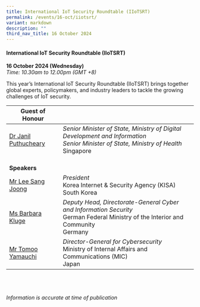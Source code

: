 ```yaml
---
title: International IoT Security Roundtable (IIoTSRT)
permalink: /events/16-oct/iiotsrt/
variant: markdown
description: ""
third_nav_title: 16 October 2024
---
```

#### **International IoT Security Roundtable (IIoTSRT)**

**16 October 2024 (Wednesday)**  
*Time: 10.30am to 12.00pm (GMT +8)*

This year’s International IoT Security Roundtable (IIoTSRT) brings together global experts, policymakers, and industry leaders to tackle the growing challenges of IoT security.

|**Guest of Honour**    |                                                              |
|------|------|
| [Dr Janil Puthucheary](/speakers/dr-janil-puthucheary/)  | *Senior Minister of State, Ministry of Digital Development and Information* <br>*Senior Minister of State, Ministry of Health*<br>Singapore     |
|<br>**Speakers**          |                                                              |
| [Mr Lee Sang Joong](/speakers/mr-lee-sang-joong/)  | *President* <br>Korea Internet &amp; Security Agency (KISA)<br>South Korea      |
| [Ms Barbara Kluge](/speakers/ms-barbara-kluge/)  | *Deputy Head, Directorate-General Cyber and Information Security* <br>German Federal Ministry of the Interior and Community <br>Germany      |
| [Mr Tomoo Yamauchi](/speakers/mr-tomoo-yamauchi/)  | *Director-General for Cybersecurity* <br>Ministry of Internal Affairs and Communications (MIC)<br>Japan      |

<br><br><br>
*Information is accurate at time of publication*